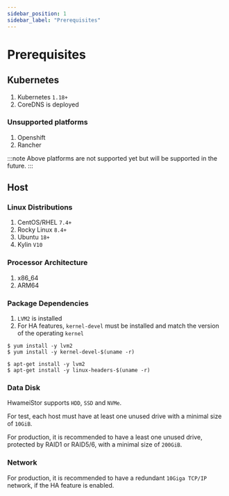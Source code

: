 ```yaml
---
sidebar_position: 1
sidebar_label: "Prerequisites"
---
```


# Prerequisites

## Kubernetes

1. Kubernetes `1.18+`
1. CoreDNS is deployed

### Unsupported platforms

1. Openshift
1. Rancher

:::note
Above platforms are not supported yet but will be supported in the future.
:::

## Host

### Linux Distributions

1. CentOS/RHEL `7.4+`
2. Rocky Linux `8.4+`
3. Ubuntu `18+`
4. Kylin `V10`

### Processor Architecture

1. x86_64
1. ARM64

### Package Dependencies

1. `LVM2` is installed
2. For HA features, `kernel-devel` must be installed and match the version of the operating `kernel`

```console title="CentOS/RHEL, Rocky and Kylin"
$ yum install -y lvm2
$ yum install -y kernel-devel-$(uname -r)
```

```console title="Ubuntu"
$ apt-get install -y lvm2
$ apt-get install -y linux-headers-$(uname -r)
```

### Data Disk

HwameiStor supports `HDD`, `SSD` and `NVMe`.

For test, each host must have at least one unused drive with a minimal size of `10GiB`.

For production, it is recommended to have a least one unused drive, protected by RAID1 or RAID5/6, with a minimal size of `200GiB`.

### Network

For production, it is recommended to have a redundant `10Giga TCP/IP` network, if the HA feature is enabled.
